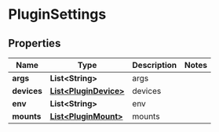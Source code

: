 

# PluginSettings

## Properties

Name | Type | Description | Notes
------------ | ------------- | ------------- | -------------
**args** | **List&lt;String&gt;** | args | 
**devices** | [**List&lt;PluginDevice&gt;**](PluginDevice.md) | devices | 
**env** | **List&lt;String&gt;** | env | 
**mounts** | [**List&lt;PluginMount&gt;**](PluginMount.md) | mounts | 



